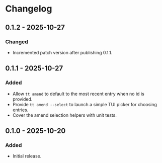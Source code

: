 # Changelog

## 0.1.2 - 2025-10-27

### Changed
- Incremented patch version after publishing 0.1.1.

## 0.1.1 - 2025-10-27

### Added
- Allow `tt amend` to default to the most recent entry when no id is provided.
- Provide `tt amend --select` to launch a simple TUI picker for choosing entries.
- Cover the amend selection helpers with unit tests.

## 0.1.0 - 2025-10-20

### Added
- Initial release.
